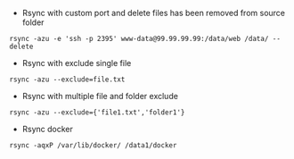- Rsync with custom port and delete files has been removed from source folder

```
rsync -azu -e 'ssh -p 2395' www-data@99.99.99.99:/data/web /data/ --delete
```

- Rsync with exclude single file
```
rsync -azu --exclude=file.txt 
```

- Rsync with multiple file and folder exclude
```
rsync -azu --exclude={'file1.txt','folder1'}
```

- Rsync docker
```
rsync -aqxP /var/lib/docker/ /data1/docker
```
